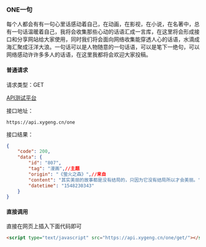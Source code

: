 
### ONE一句

每个人都会有有一句心里话感动着自己，在动画，在影视，在小说，在名著中，总有一句话温暖着自己，我将会收集那些心动的话语汇成一言库，在这里将会形成接口和分享网站给大家使用，同时我们将会面向网络收集能穿透人心的话语，水滴成海汇聚成汪洋大浪。一句话可以是人物随意的一句话语，可以是笔下一绝句，可以网络感动许许多多人的话语，在这里我都将会欢迎大家投稿。

#### 普通请求

请求类型：GET   

[API测试平台](https://api.xygeng.cn/test.html)

接口地址：

```
https://api.xygeng.cn/one
```

接口结果：

```json
{
    "code": 200,
    "data": {
        "id": "807",
        "tag": "漫画",//主题
        "origin": "《萤火之森》",//来自
        "content": "其实美丽的故事都是没有结局的，只因为它没有结局所以才会美丽。",//内容
        "datetime": "1548230343"
    }
}
```



####  直接调用

直接在网页上插入下面代码即可

```html
<script type="text/javascript" src="https://api.xygeng.cn/one/get/"></script>
```

